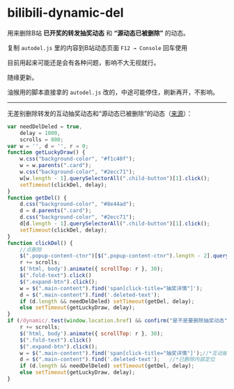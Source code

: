 # bilibili-dynamic-del
用来删除B站 **已开奖的转发抽奖动态** 和 **“源动态已被删除”** 的动态。

复制 `autodel.js` 里的内容到B站动态页面 `F12 → Console` 回车使用

目前用起来可能还是会有各种问题，影响不大无视就行。

随缘更新。

油猴用的脚本直接拿的 `autodel.js` 改的，中途可能停住，刷新再开，不影响。



------

无差别删除转发的互动抽奖动态和“源动态已被删除”的动态（[来源](https://gwliang.com/2020/03/12/bilibili-del-Luck-draw-dynamic)）：

```javascript
var needDelDeled = true,
    delay = 1000,
    scrolls = 800;
var w = '', d = '', r = 0;
function getLuckyDraw() {
    w.css("background-color", "#f1c40f");
    w = w.parents(".card");
    w.css("background-color", "#2ecc71");
    w[w.length - 1].querySelectorAll(".child-button")[1].click();
    setTimeout(clickDel, delay);
}
function getDel() {
    d.css("background-color", "#8e44ad");
    d = d.parents(".card");
    d.css("background-color", "#2ecc71");
    d[d.length - 1].querySelectorAll(".child-button")[1].click();
    setTimeout(clickDel, delay);
}
function clickDel() {
    //点删除
    $(".popup-content-ctnr")[$(".popup-content-ctnr").length - 2].querySelector(".bl-button").click(); // 点确定
    r += scrolls;
    $('html, body').animate({ scrollTop: r }, 30);
    $(".fold-text").click()
    $(".expand-btn").click();
    w = $(".main-content").find('span[click-title="抽奖详情"]');
    d = $(".main-content").find('.deleted-text');
    if (d.length && needDelDeled) setTimeout(getDel, delay);
    else setTimeout(getLuckyDraw, delay);
}
if (/dynamic/.test(window.location.href) && confirm("是不是要删除抽奖动态")) {
    r += scrolls;
    $('html, body').animate({ scrollTop: r }, 30);
    $(".fold-text").click()
    $(".expand-btn").click();
    w = $(".main-content").find('span[click-title="抽奖详情"]');//*互动抽奖内容定位
    d = $(".main-content").find('.deleted-text');   //*已删除内容定位
    if (d.length && needDelDeled) setTimeout(getDel, delay);
    else setTimeout(getLuckyDraw, delay);
}
```

